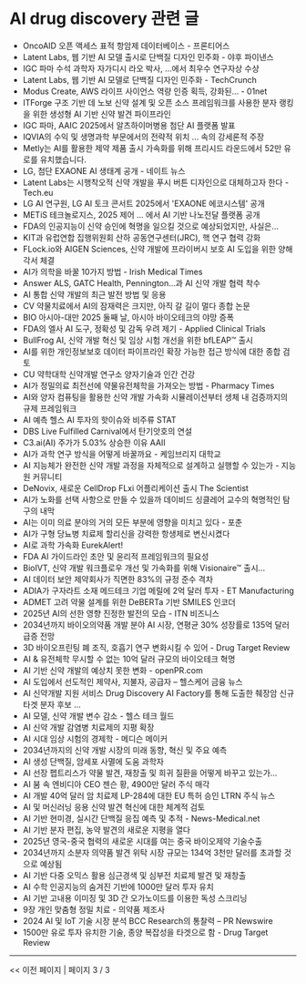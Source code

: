 # AI drug discovery 관련 글

- OncoAID 오픈 액세스 표적 항암제 데이터베이스 - 프론티어스
- Latent Labs, 웹 기반 AI 모델 출시로 단백질 디자인 민주화 - 야후 파이낸스
- IGC 파마 수석 과학자 자가디시 라오 박사, …에서 최우수 연구자상 수상
- Latent Labs, 웹 기반 AI 모델로 단백질 디자인 민주화 - TechCrunch
- Modus Create, AWS 라이프 사이언스 역량 인증 획득, 강화된… - 01net
- ITForge 구조 기반 데 노보 신약 설계 및 오픈 소스 프레임워크를 사용한 분자 랭킹을 위한 생성형 AI 기반 신약 발견 파이프라인
- IGC 파마, AAIC 2025에서 알츠하이머병용 첨단 AI 플랫폼 발표
- IQVIA의 수익 및 생명과학 부문에서의 전략적 위치 … 속의 강세론적 주장
- Metly는 AI를 활용한 제약 제품 출시 가속화를 위해 프리시드 라운드에서 52만 유로를 유치했습니다.
- LG, 첨단 EXAONE AI 생태계 공개 - 네이트 뉴스
- Latent Labs는 시행착오적 신약 개발을 푸시 버튼 디자인으로 대체하고자 한다 - Tech.eu
- LG AI 연구원, LG AI 토크 콘서트 2025에서 'EXAONE 에코시스템' 공개
- METiS 테크놀로지스, 2025 제어 ... 에서 AI 기반 나노전달 플랫폼 공개
- FDA의 인공지능이 신약 승인에 혁명을 일으킬 것으로 예상되었지만, 사실은…
- KIT과 유럽연합 집행위원회 산하 공동연구센터(JRC), 핵 연구 협력 강화
- FLock.io와 AIGEN Sciences, 신약 개발에 프라이버시 보호 AI 도입을 위한 양해각서 체결
- AI가 의학을 바꿀 10가지 방법 - Irish Medical Times
- Answer ALS, GATC Health, Pennington…과 AI 신약 개발 협력 착수
- AI 통합 신약 개발의 최근 발전 방법 및 응용
- CV 약물치료에서 AI의 잠재력은 크지만, 아직 갈 길이 멀다 종합 논문
- BIO 아시아-대만 2025 둘째 날, 아시아 바이오테크의 야망 증폭
- FDA의 엘사 AI 도구, 정확성 및 감독 우려 제기 - Applied Clinical Trials
- BullFrog AI, 신약 개발 혁신 및 임상 시험 개선을 위한 bfLEAP™ 출시
- AI를 위한 개인정보보호 데이터 파이프라인 확장 가능한 접근 방식에 대한 종합 검토
- CU 약학대학 신약개발 연구소 양자기술과 인간 건강
- AI가 정밀의료 최전선에 약물유전체학을 가져오는 방법 - Pharmacy Times
- AI와 양자 컴퓨팅을 활용한 신약 개발 가속화 시뮬레이션부터 생체 내 검증까지의 규제 프레임워크
- AI 예측 헬스 AI 투자의 핫이슈와 비주류  STAT
- DBS Live Fulfilled Carnival에서 탄기앗호의 연설
- C3.ai(AI) 주가가 5.03% 상승한 이유  AAII
- AI가 과학 연구 방식을 어떻게 바꿀까요 - 케임브리지 대학교
- AI 지능체가 완전한 신약 개발 과정을 자체적으로 설계하고 실행할 수 있는가 - 지능원 커뮤니티
- DeNovix, 새로운 CellDrop FLxi 어플리케이션 출시  The Scientist
- AI가 노화를 선택 사항으로 만들 수 있을까 데이비드 싱클레어 교수의 혁명적인 탐구의 내막
- AI는 이미 의료 분야의 거의 모든 부분에 영향을 미치고 있다 - 포춘
- AI가 구형 당뇨병 치료제 할리신을 강력한 항생제로 변신시켰다
- AI로 과학 가속화  EurekAlert!
- FDA AI 가이드라인 초안 및 윤리적 프레임워크의 필요성
- BioIVT, 신약 개발 워크플로우 개선 및 가속화를 위해 Visionaire™ 출시…
- AI 데이터 보안 제약회사가 직면한 83%의 규정 준수 격차
- ADIA가 구자라트 소재 메드테크 기업 메릴에 2억 달러 투자 - ET Manufacturing
- ADMET 고려 약물 설계를 위한 DeBERTa 기반 SMILES 인코더
- 2025년 AI의 선한 영향 진정한 발전의 모습 - ITN 비즈니스
- 2034년까지 바이오의약품 개발 분야 AI 시장, 연평균 30% 성장률로 135억 달러 급증 전망
- 3D 바이오프린팅 폐 조직, 호흡기 연구 변화시킬 수 있어 - Drug Target Review
- AI & 유전체학 무시할 수 없는 10억 달러 규모의 바이오테크 혁명
- AI 기반 신약 개발의 예상치 못한 변화 - openPR.com
- AI 도입에서 선도적인 제약사, 지불자, 공급자 – 헬스케어 금융 뉴스
- AI 신약개발 지원 서비스 Drug Discovery AI Factory를 통해 도출한 췌장암 신규 타겟 분자 후보 ...
- AI 모델, 신약 개발 변수 감소 - 헬스 테크 월드
- AI 신약 개발 감염병 치료제의 지평 확장
- AI 시대 임상 시험의 경제학 - 메디슨 메이커
- 2034년까지의 신약 개발 시장의 미래 동향, 혁신 및 주요 예측
- AI 생성 단백질, 암세포 사멸에 도움   과학자
- AI 선장 펩트리스가 약물 발견, 재창출 및 희귀 질환을 어떻게 바꾸고 있는가…
- AI 붐 속 엔비디아 CEO 젠슨 황, 4900만 달러 주식 매각
- AI 개발 40억 달러 암 치료제 LP-284에 대한 EU 특허 승인  LTRN 주식 뉴스
- AI 및 머신러닝 응용 신약 발견 혁신에 대한 체계적 검토
- AI 기반 현미경, 실시간 단백질 응집 예측 및 추적 - News-Medical.net
- AI 기반 분자 편집, 농약 발견의 새로운 지평을 열다
- 2025년 영국-중국 협력의 새로운 시대를 여는 중국 바이오제약 기술수출
- 2034년까지 소분자 의약품 발견 위탁 시장 규모는 134억 3천만 달러를 초과할 것으로 예상됨
- AI 기반 다중 오믹스 활용 심근경색 및 심부전 치료제 발견 및 재창출
- AI 수학 인공지능의 숨겨진 기반에 1000만 달러 투자 유치
- AI 기반 고내용 이미징 및 3D 간 오가노이드를 이용한 독성 스크리닝
- 9장 개인 맞춤형 정밀 치료 - 의약품 제조사
- 2024 AI 및 IoT 기술 시장 분석 BCC Research의 통찰력 – PR Newswire
- 1500만 유로 투자 유치한 기술, 종양 복잡성을 타겟으로 함 - Drug Target Review

---
<< 이전 페이지  |  페이지 3 / 3